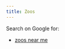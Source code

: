 ```yaml
---
title: Zoos
---
```


Search on Google for:

- [zoos near me](https://www.google.com/search?q=zoos+near+me)
